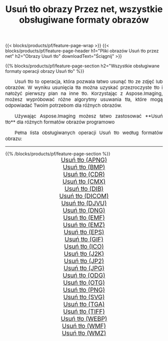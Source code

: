 ﻿---
title: Usuń tło obrazy Przez net, wszystkie obsługiwane formaty obrazów 
weight: 3920
url: /pl/net/remove-background 
lang: pl
langdirlevel: 2
locales: zh-hans,ja,it,ru,de,es,fr,nl,id,lt,pl,pt,vi,tr,ko,zh-hant,ar,hi,th,sv,cs,uk,he
description: Używając Aspose.Imaging możesz łatwo Usuń tło obrazy Via net
---

{{< blocks/products/pf/feature-page-wrap >}}
{{< blocks/products/pf/feature-page-header h1="Pliki obrazów Usuń tło przez net" h2="Obrazy Usuń tło" downloadText="Ściągnij" >}}


{{% blocks/products/pf/feature-page-section  h2="Wszystkie obsługiwane formaty operacji obrazy Usuń tło" %}}
<p align="justify" style="text-indent:2em;font-size:15px;">
Usuń tło to operacja, która pozwala łatwo usunąć tło ze zdjęć lub obrazów. W wyniku usunięcia tła można uzyskać przezroczyste tło i nałożyć pierwszy plan na inne tło. Korzystając z Aspose.Imaging, możesz wypróbować różne algorytmy usuwania tła, które mogą odpowiadać Twoim potrzebom dla różnych obrazów.
</p>
<p align="justify" style="text-indent:2em;font-size:15px;">
Używając Aspose.Imaging możesz łatwo zastosować **Usuń tło** dla różnych formatów obrazów programowo
</p>
<p align="justify" style="text-indent:2em;font-size:15px;">
Pełna lista obsługiwanych operacji Usuń tło według formatów obrazu:
</p>
<hr/>
{{% /blocks/products/pf/feature-page-section %}}
<div class="container-fluid productfamilypage bg-gray">
    <div class="convertypes bg-gray agp-content section">
        <div class="container">
		<div class="row other-converters" style="gap: 10px;font-size: 19px;text-align:center;">
		    <div class='col-md-2 other-converter remove-lp remove-rp'><a href="/imaging/pl/net/remove-background/apng" style="padding:15px;">Usuń tło (APNG)</a></div><div class='col-md-2 other-converter remove-lp remove-rp'><a href="/imaging/pl/net/remove-background/bmp" style="padding:15px;">Usuń tło (BMP)</a></div><div class='col-md-2 other-converter remove-lp remove-rp'><a href="/imaging/pl/net/remove-background/cdr" style="padding:15px;">Usuń tło (CDR)</a></div><div class='col-md-2 other-converter remove-lp remove-rp'><a href="/imaging/pl/net/remove-background/cmx" style="padding:15px;">Usuń tło (CMX)</a></div><div class='col-md-2 other-converter remove-lp remove-rp'><a href="/imaging/pl/net/remove-background/dib" style="padding:15px;">Usuń tło (DIB)</a></div><div class='col-md-2 other-converter remove-lp remove-rp'><a href="/imaging/pl/net/remove-background/dicom" style="padding:15px;">Usuń tło (DICOM)</a></div><div class='col-md-2 other-converter remove-lp remove-rp'><a href="/imaging/pl/net/remove-background/djvu" style="padding:15px;">Usuń tło (DJVU)</a></div><div class='col-md-2 other-converter remove-lp remove-rp'><a href="/imaging/pl/net/remove-background/dng" style="padding:15px;">Usuń tło (DNG)</a></div><div class='col-md-2 other-converter remove-lp remove-rp'><a href="/imaging/pl/net/remove-background/emf" style="padding:15px;">Usuń tło (EMF)</a></div><div class='col-md-2 other-converter remove-lp remove-rp'><a href="/imaging/pl/net/remove-background/emz" style="padding:15px;">Usuń tło (EMZ)</a></div><div class='col-md-2 other-converter remove-lp remove-rp'><a href="/imaging/pl/net/remove-background/eps" style="padding:15px;">Usuń tło (EPS)</a></div><div class='col-md-2 other-converter remove-lp remove-rp'><a href="/imaging/pl/net/remove-background/gif" style="padding:15px;">Usuń tło (GIF)</a></div><div class='col-md-2 other-converter remove-lp remove-rp'><a href="/imaging/pl/net/remove-background/ico" style="padding:15px;">Usuń tło (ICO)</a></div><div class='col-md-2 other-converter remove-lp remove-rp'><a href="/imaging/pl/net/remove-background/j2k" style="padding:15px;">Usuń tło (J2K)</a></div><div class='col-md-2 other-converter remove-lp remove-rp'><a href="/imaging/pl/net/remove-background/jp2" style="padding:15px;">Usuń tło (JP2)</a></div><div class='col-md-2 other-converter remove-lp remove-rp'><a href="/imaging/pl/net/remove-background/jpg" style="padding:15px;">Usuń tło (JPG)</a></div><div class='col-md-2 other-converter remove-lp remove-rp'><a href="/imaging/pl/net/remove-background/odg" style="padding:15px;">Usuń tło (ODG)</a></div><div class='col-md-2 other-converter remove-lp remove-rp'><a href="/imaging/pl/net/remove-background/otg" style="padding:15px;">Usuń tło (OTG)</a></div><div class='col-md-2 other-converter remove-lp remove-rp'><a href="/imaging/pl/net/remove-background/png" style="padding:15px;">Usuń tło (PNG)</a></div><div class='col-md-2 other-converter remove-lp remove-rp'><a href="/imaging/pl/net/remove-background/svg" style="padding:15px;">Usuń tło (SVG)</a></div><div class='col-md-2 other-converter remove-lp remove-rp'><a href="/imaging/pl/net/remove-background/tga" style="padding:15px;">Usuń tło (TGA)</a></div><div class='col-md-2 other-converter remove-lp remove-rp'><a href="/imaging/pl/net/remove-background/tiff" style="padding:15px;">Usuń tło (TIFF)</a></div><div class='col-md-2 other-converter remove-lp remove-rp'><a href="/imaging/pl/net/remove-background/webp" style="padding:15px;">Usuń tło (WEBP)</a></div><div class='col-md-2 other-converter remove-lp remove-rp'><a href="/imaging/pl/net/remove-background/wmf" style="padding:15px;">Usuń tło (WMF)</a></div><div class='col-md-2 other-converter remove-lp remove-rp'><a href="/imaging/pl/net/remove-background/wmz" style="padding:15px;">Usuń tło (WMZ)</a></div>
                </div>
        </div>
    </div>
</div>
<br/>
